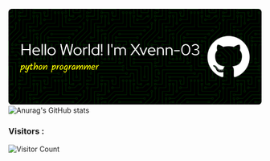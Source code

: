 ![Xvenn-03](github-header-image.png)
![Anurag's GitHub stats](https://github-readme-stats.vercel.app/api?username=anuraghazra&hide=contribs,prs)
### Visitors :
![Visitor Count](https://profile-counter.glitch.me/Xvenn-03/count.svg)
